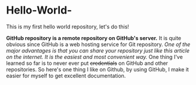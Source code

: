 # Hello-World-
This is my first hello world repository, let's do this!

**GitHub repository is a remote repository on GitHub's server.** It is quite obvious since GitHub is a web hosting service for Git repository. 
*One of the major advantages is that you can share your repository just like this article on the internet. It is the easiest and most convenient way.*
One thing I've learned so far is to never ever put ~~credentials~~ on GitHub and other repositories.
So here's one thing I like on Github, by using GitHub, I make it easier for myself to get excellent documentation. 
